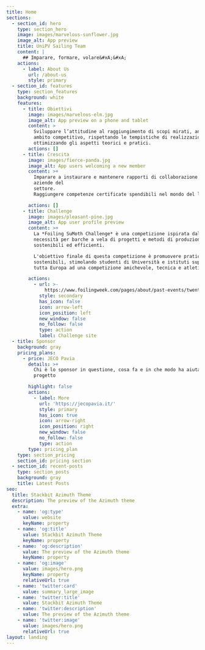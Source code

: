 ```yaml
---
title: Home
sections:
  - section_id: hero
    type: section_hero
    image: images/marvelous-sunflower.jpg
    image_alt: App preview
    title: UniPV Sailing Team
    content: |
      ## Imparare, formare, volare&#xA;&#xA;
    actions:
      - label: About Us
        url: /about-us
        style: primary
  - section_id: features
    type: section_features
    background: white
    features:
      - title: Obiettivi
        image: images/marvelous-elm.jpg
        image_alt: App preview on a phone and tablet
        content: >
          Sviluppare l’attitudine al raggiungimento di scopi mirati, anche in
          ambito competitivo, rispettando le tempistiche di realizzazione e
          ottimizzando gli aspetti teorici e pratici.
        actions: []
      - title: Crescita
        image: images/fierce-panda.jpg
        image_alt: App users welcoming a new member
        content: >+
          Imparare a instaurare e mantenere rapporti di collaborazione con le
          aziende del
          settore.                                                                                                       
          Raggiungere competenze certificate spendibili nel mondo del lavoro.

        actions: []
      - title: Challenge
        image: images/pleasant-pine.jpg
        image_alt: App user profile preview
        content: >+
          La *Foiling SuMoth Challenge* è una competizione ispirata dalla
          necessità per barche a vela di progetti e metodi di produzione più
          sostenibili ed efficienti.

          L'obiettivo finale di questa competizione è promuovere pratiche
          sostenibili, stimolando studenti di Università e istituti superiori di
          tutta Europa ad una competizione amichevole, tecnica e atletica.

        actions:
          - url: >-
              https://www.foilingweek.com/pages/about/past-events/twenty19/fwdsgcomp/sumoth/
            style: secondary
            has_icon: false
            icon: arrow-left
            icon_position: left
            new_window: false
            no_follow: false
            type: action
            label: Challenge site
  - title: Sponsor
    background: gray
    pricing_plans:
      - price: JECO Pavia
        details: >+
          Chi è lo sponsor in questione, cosa fa e in che modo ha aiutato il
          progetto

        highlight: false
        actions:
          - label: More
            url: 'https://jecopavia.it/'
            style: primary
            has_icon: true
            icon: arrow-right
            icon_position: right
            new_window: false
            no_follow: false
            type: action
        type: pricing_plan
    type: section_pricing
    section_id: pricing section
  - section_id: recent-posts
    type: section_posts
    background: gray
    title: Latest Posts
seo:
  title: Stackbit Azimuth Theme
  description: The preview of the Azimuth theme
  extra:
    - name: 'og:type'
      value: website
      keyName: property
    - name: 'og:title'
      value: Stackbit Azimuth Theme
      keyName: property
    - name: 'og:description'
      value: The preview of the Azimuth theme
      keyName: property
    - name: 'og:image'
      value: images/hero.png
      keyName: property
      relativeUrl: true
    - name: 'twitter:card'
      value: summary_large_image
    - name: 'twitter:title'
      value: Stackbit Azimuth Theme
    - name: 'twitter:description'
      value: The preview of the Azimuth theme
    - name: 'twitter:image'
      value: images/hero.png
      relativeUrl: true
layout: landing
---
```

